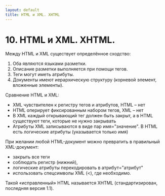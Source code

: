 ```yaml
---
layout: default
title: HTML и XML. XHTML
---
```


# 10. HTML и XML. XHTML.

Между HTML и XML существует определённое сходство:

1. Оба являются языками разметки.
2. Описание разметки выполняется при помощи тегов.
3. Теги могут иметь атрибуты.
4. Документы имеют иерархическую структуру (корневой элемент, вложенные элементы).

Сравнение HTML и XML:

* XML чувствителен к регистру тегов и атрибутов, HTML – нет
* HTML оперирует фиксированным набором тегов, XML – нет
* В XML каждый открывающий тег должен быть закрыт, а в HTML существуют теги, которые не нужно закрывать
* Атрибуты XML записываются в виде пар имя="значение". В HTML есть логические атрибуты (указывается только имя)

При желании любой HTML-документ можно превратить в правильный XML-документ:

* закрыть все теги
* соблюдать регистр (нижний),
* логические атрибуты перекодировать в атрибут="атрибут"
* использовать спецсимволы XML (&lt;), где необходимо.

Такой «исправленный» HTML называется XHTML (стандартизирован, последняя версия 1.1).